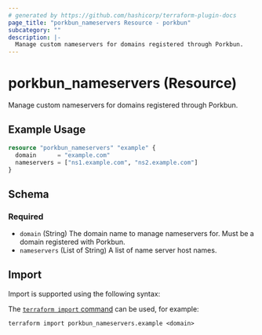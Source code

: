 ```yaml
---
# generated by https://github.com/hashicorp/terraform-plugin-docs
page_title: "porkbun_nameservers Resource - porkbun"
subcategory: ""
description: |-
  Manage custom nameservers for domains registered through Porkbun.
---
```


# porkbun_nameservers (Resource)

Manage custom nameservers for domains registered through Porkbun.

## Example Usage

```terraform
resource "porkbun_nameservers" "example" {
  domain      = "example.com"
  nameservers = ["ns1.example.com", "ns2.example.com"]
}
```

<!-- schema generated by tfplugindocs -->
## Schema

### Required

- `domain` (String) The domain name to manage nameservers for. Must be a domain registered with Porkbun.
- `nameservers` (List of String) A list of name server host names.

## Import

Import is supported using the following syntax:

The [`terraform import` command](https://developer.hashicorp.com/terraform/cli/commands/import) can be used, for example:

```shell
terraform import porkbun_nameservers.example <domain>
```

